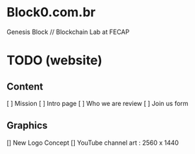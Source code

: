 # Block0.com.br
Genesis Block // Blockchain Lab at FECAP






# TODO (website)
## Content 
[ ] Mission
[ ] Intro page
[ ] Who we are review
[ ] Join us form

## Graphics
[] New Logo Concept
[] YouTube channel art : 2560 x 1440
